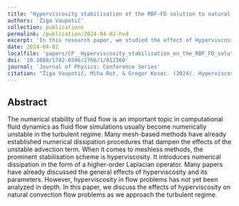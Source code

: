 ```yaml
---
title: "Hyperviscosity stabilisation of the RBF-FD solution to natural convection"
authors: 'Žiga Vaupotič'
collection: publications
permalink: /publication/2024-04-02-hvd
excerpt: 'In this research paper, we studied the effect of Hyperviscosity on the De Vahl Davis natural convection test case.'
date: 2024-04-02
localfile: 'papers/CP__Hyperviscosity_stabilisation_on_the_RBF_FD_solution_to_natural_convection.pdf'
doi: '10.1088/1742-6596/2766/1/012160'
journal: 'Journal of Physics: Conference Series'
citation: "Žiga Vaupotič, Miha Rot, & Gregor Kosec. (2024). Hyperviscosity stabilisation of the RBF-FD solution to natural convection."
---
```


## Abstract

The numerical stability of fluid flow is an important topic in computational fluid dynamics as fluid flow simulations usually become numerically unstable in the turbulent regime. Many mesh-based methods have already established numerical dissipation procedures that dampen the effects of the unstable advection term. When it comes to meshless methods, the prominent stabilisation scheme is hyperviscosity. It introduces numerical dissipation in the form of a higher-order Laplacian operator. Many papers have already discussed the general effects of hyperviscosity and its parameters. However, hyperviscosity in flow problems has not yet been analyzed in depth. In this paper, we discuss the effects of hyperviscosity on natural convection flow problems as we approach the turbulent regime.